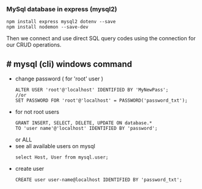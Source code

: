 ### MySql database in express (mysql2)
```nodejs
npm install express mysql2 dotenv --save
npm install nodemon --save-dev
```
Then we connect and use direct SQL query codes using the connection  for our CRUD operations.

## # mysql (cli) windows command
* change password ( for 'root' user )
    ```mysql
    ALTER USER 'root'@'localhost' IDENTIFIED BY 'MyNewPass';
    //or
    SET PASSWORD FOR 'root'@'localhost' = PASSWORD('password_txt');
    ```
* for not root users
    ```mysql
    GRANT INSERT, SELECT, DELETE, UPDATE ON database.*
    TO 'user name'@'localhost' IDENTIFIED BY 'password';
    ```
    or ALL
* see all available users on mysql
    ```mysql
    select Host, User from mysql.user;
    ```
* create user
    ```mysql
    CREATE user user-name@localhost IDENTIFIED BY 'password_txt';
    ```